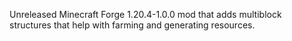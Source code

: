 Unreleased Minecraft Forge 1.20.4-1.0.0 mod that adds multiblock structures that help with farming and generating resources.
